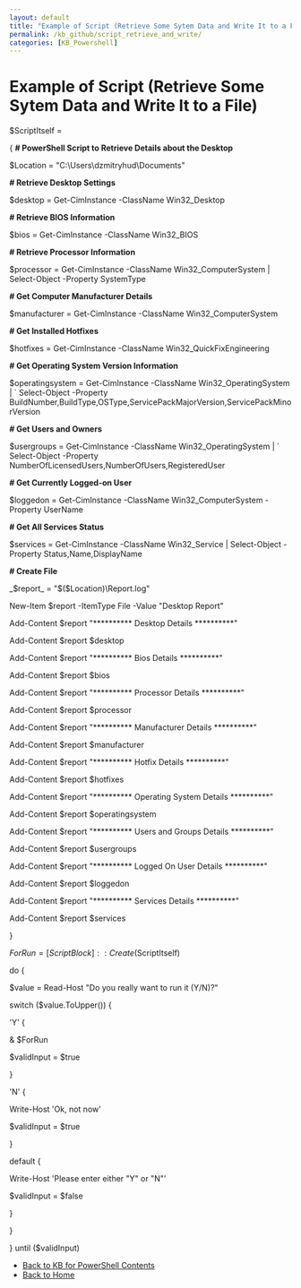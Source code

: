 ```yaml
---
layout: default
title: "Example of Script (Retrieve Some Sytem Data and Write It to a File)"
permalink: /kb_github/script_retrieve_and_write/
categories: [KB_Powershell]
---
```

# Example of Script (Retrieve Some Sytem Data and Write It to a File)
$ScriptItself = 

{ __# PowerShell Script to Retrieve Details about the Desktop__

$Location = "C:\Users\dzmitryhud\Documents"

__# Retrieve Desktop Settings__

$desktop = Get-CimInstance -ClassName Win32_Desktop

__# Retrieve BIOS Information__

$bios = Get-CimInstance -ClassName Win32_BIOS

__# Retrieve Processor Information__

$processor = Get-CimInstance -ClassName Win32_ComputerSystem | Select-Object -Property SystemType

__# Get Computer Manufacturer Details__

$manufacturer = Get-CimInstance -ClassName Win32_ComputerSystem

__# Get Installed Hotfixes__

$hotfixes = Get-CimInstance -ClassName Win32_QuickFixEngineering

__# Get Operating System Version Information__

$operatingsystem = Get-CimInstance -ClassName Win32_OperatingSystem | `
    Select-Object -Property BuildNumber,BuildType,OSType,ServicePackMajorVersion,ServicePackMinorVersion

__# Get Users and Owners__

$usergroups = Get-CimInstance -ClassName Win32_OperatingSystem | `
    Select-Object -Property NumberOfLicensedUsers,NumberOfUsers,RegisteredUser

__# Get Currently Logged-on User__

$loggedon = Get-CimInstance -ClassName Win32_ComputerSystem -Property UserName

__# Get All Services Status__

$services = Get-CimInstance -ClassName Win32_Service | Select-Object -Property Status,Name,DisplayName


__# Create File__

_$report_ = "$($Location)\Report.log"

New-Item $report -ItemType File -Value "Desktop Report"

Add-Content $report "********** Desktop Details **********"

Add-Content $report $desktop

Add-Content $report "********** Bios Details **********"

Add-Content $report $bios

Add-Content $report "********** Processor Details **********"

Add-Content $report $processor

Add-Content $report "********** Manufacturer Details **********"

Add-Content $report $manufacturer

Add-Content $report "********** Hotfix Details **********"

Add-Content $report $hotfixes

Add-Content $report "********** Operating System Details **********"

Add-Content $report $operatingsystem

Add-Content $report "********** Users and Groups Details **********"

Add-Content $report $usergroups

Add-Content $report "********** Logged On User Details **********"

Add-Content $report $loggedon

Add-Content $report "********** Services Details **********"

Add-Content $report $services

}

$ForRun = [ScriptBlock]::Create($ScriptItself)

do {

$value = Read-Host "Do you really want to run it (Y/N)?"

switch ($value.ToUpper()) {

'Y' {

& $ForRun
           
$validInput = $true
        
}
        
'N' {

Write-Host 'Ok, not now'

$validInput = $true

}

default {

Write-Host 'Please enter either "Y" or "N"'

$validInput = $false

}

}

} until ($validInput)

- [Back to KB for PowerShell Contents](https://dzmitry-h.github.io/personalbrand/KB_Powershell/kb_for_powershell/)
- [Back to Home](https://dzmitry-h.github.io/personalbrand/)

